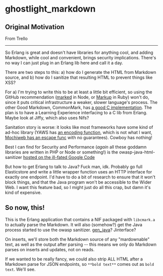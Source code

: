 # ghostlight_markdown

## Original Motivation

From Trello

---
So Erlang is great and doesn't have libraries for anything cool, and adding
Markdown, while cool and convenient, brings security implications. There's no
way I can just plug in an Erlang lib here and call it a day.

There are two steps to this: a) how do I generate the HTML from Markdown source,
and b) how do I sanitize that resulting HTML to prevent things like XSS?

For a) I'm trying to write this to be at least a little bit efficient, so using
the GitHub recommendation ([marked](https://github.com/chjj/marked) in Node, or
[Markup](https://github.com/github/markup) in Ruby) won't do, since it puts
critical infrastructure a weaker, slower language's process. The other Good
Markdown, CommonMark, has [a good C implementation](https://github.com/jgm/cmark).
The plan is to have a Learning Experience interfacing to a C lib from Erlang.
Maybe look at Jiffy, which also uses Nifs?

Sanitation story is worse: it looks like most frameworks have some kind of
ad-hoc library (YAWS has [an encoding function](http://stackoverflow.com/a/8184612),
which is not what I want, [Mochiweb has an escape func](https://github.com/mochi/mochiweb/blob/master/src/mochiweb_html.erl)
with no guarantees). Cowboy has nothing!

Best I can find for Security and Performance (_again_ all these goddamn libraries
are written in PHP or Node or something!) is the owasp-java-html-sanitizer
[hosted on the ill-fated Google Code](https://code.google.com/p/owasp-java-html-sanitizer/)

But how to get Erlang to talk to Java? Fuck man, idk. Probably go full Elasticstore
and write a little wrapper function uses an HTTP interface for exactly one
endpoint. I'd have to do a bit of research to ensure that it won't block things,
and that the Java program won't be accessible to the Wider Web. I want this feature
bad, so I might just do all this crap, but damn it's kind of expensive.

## So now, this!

This is the Erlang application that contains a NIF packaged with `libcmark.a` to
actually parse the Markdown. It will also (somehow?) get the Java process started
to use the owasp sanitizer. [gen_java](https://github.com/joedevivo/gen_java)?
Jinterface?

On inserts, we'll store both the Markdown source of any "mardownable" text, as
well as the output after parsing -- this means we only do Markdown parses on
inserts and updates, not on reads.

If we wanted to be really fancy, we could also strip ALL HTML after a Markdown
parse for JSON endpoints, so `**bold text**` comes out as `bold text`. We'll
see.


